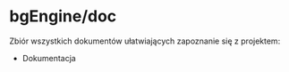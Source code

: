 # bgEngine/doc
Zbiór wszystkich dokumentów ułatwiających zapoznanie się z projektem:
* Dokumentacja
